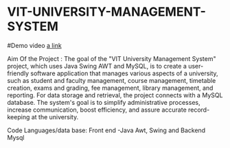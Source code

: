 # VIT-UNIVERSITY-MANAGEMENT-SYSTEM
#Demo video
[a link](https://drive.google.com/file/d/1n4tmyqfMskmu6EnhTJA3pnn4N4N39YmN/view?usp=sharing)

Aim Of the Project : The goal of the "VIT University Management System" project, which uses Java Swing AWT and MySQL, is to create a user-friendly software application that manages various aspects of a university, such as student and faculty management, course management, timetable creation, exams and grading, fee management, library management, and reporting. For data storage and retrieval, the project connects with a MySQL database. The system's goal is to simplify administrative processes, increase communication, boost efficiency, and assure accurate record-keeping at the university.

Code Languages/data base: Front end -Java Awt, Swing and Backend Mysql




